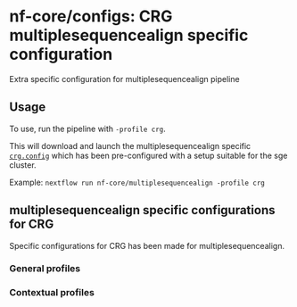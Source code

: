 # nf-core/configs: CRG multiplesequencealign specific configuration

Extra specific configuration for multiplesequencealign pipeline

## Usage

To use, run the pipeline with `-profile crg`.

This will download and launch the multiplesequencealign specific [`crg.config`](../../../conf/pipeline/multiplesequencealign/crg.config) which has been pre-configured with a setup suitable for the sge cluster.

Example: `nextflow run nf-core/multiplesequencealign -profile crg`

## multiplesequencealign specific configurations for CRG

Specific configurations for CRG has been made for multiplesequencealign.

### General profiles

<!-- TODO -->

### Contextual profiles

<!-- TODO -->
